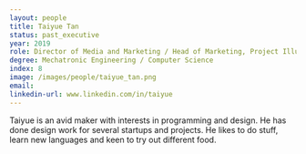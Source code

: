 ```yaml
---
layout: people
title: Taiyue Tan
status: past_executive
year: 2019
role: Director of Media and Marketing / Head of Marketing, Project Illuminate
degree: Mechatronic Engineering / Computer Science
index: 8
image: /images/people/taiyue_tan.png
email:
linkedin-url: www.linkedin.com/in/taiyue  
---
```

Taiyue is an avid maker with interests in programming and design. He has done design work for several startups and projects. He likes to do stuff, learn new languages and keen to try out different food.
